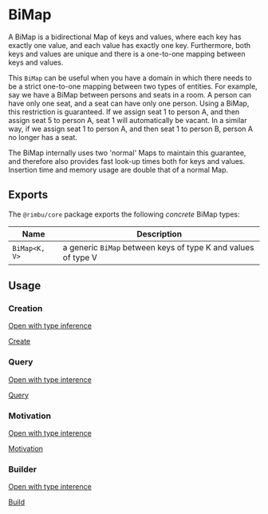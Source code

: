 # BiMap

A BiMap is a bidirectional Map of keys and values, where each key has exactly one value, and each value has exactly one key. Furthermore, both keys and values are unique and there is a one-to-one mapping between keys and values.

This `BiMap` can be useful when you have a domain in which there needs to be a strict one-to-one mapping between two types of entities. For example, say we have a BiMap between persons and seats in a room. A person can have only one seat, and a seat can have only one person. Using a BiMap, this restriction is guaranteed. If we assign seat 1 to person A, and then assign seat 5 to person A, seat 1 will automatically be vacant. In a similar way, if we assign seat 1 to person A, and then seat 1 to person B, person A no longer has a seat.

The BiMap internally uses two 'normal' Maps to maintain this guarantee, and therefore also provides fast look-up times both for keys and values. Insertion time and memory usage are double that of a normal Map.

## Exports

The `@rimbu/core` package exports the following _concrete_ BiMap types:

| Name          | Description                                                   |
| ------------- | ------------------------------------------------------------- |
| `BiMap<K, V>` | a generic `BiMap` between keys of type K and values of type V |

## Usage

### Creation

[Open with type inference](https://codesandbox.io/s/rimbu-sandbox-d4tbk?previewwindow=console&view=split&editorsize=65&moduleview=1&module=/src/bimap/create.ts ':target=_blank :class=btn')

[Create](https://codesandbox.io/embed/rimbu-sandbox-d4tbk?previewwindow=console&view=split&editorsize=65&codemirror=1&moduleview=1&module=/src/bimap/create.ts ':include :type=iframe width=100% height=450px')

### Query

[Open with type interence](https://codesandbox.io/s/rimbu-sandbox-d4tbk?previewwindow=console&view=split&editorsize=65&moduleview=1&module=/src/bimap/query.ts ':target=_blank :class=btn')

[Query](https://codesandbox.io/embed/rimbu-sandbox-d4tbk?previewwindow=console&view=split&editorsize=65&codemirror=1&moduleview=1&module=/src/bimap/query.ts ':include :type=iframe width=100% height=450px')

### Motivation

[Open with type interence](https://codesandbox.io/s/rimbu-sandbox-d4tbk?previewwindow=console&view=split&editorsize=65&moduleview=1&module=/src/bimap/motivation.ts ':target=_blank :class=btn')

[Motivation](https://codesandbox.io/embed/rimbu-sandbox-d4tbk?previewwindow=console&view=split&editorsize=65&codemirror=1&moduleview=1&module=/src/bimap/motivation.ts ':include :type=iframe width=100% height=450px')

### Builder

[Open with type interence](https://codesandbox.io/s/rimbu-sandbox-d4tbk?previewwindow=console&view=split&editorsize=65&moduleview=1&module=/src/bimap/build.ts ':target=_blank :class=btn')

[Build](https://codesandbox.io/embed/rimbu-sandbox-d4tbk?previewwindow=console&view=split&editorsize=65&codemirror=1&moduleview=1&module=/src/bimap/build.ts ':include :type=iframe width=100% height=450px')
